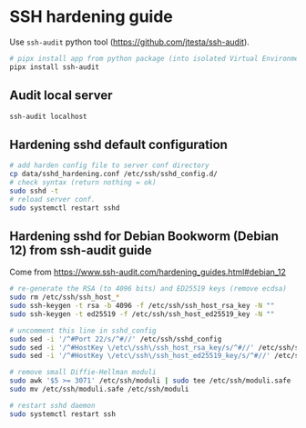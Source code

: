 # SSH hardening guide

Use `ssh-audit` python tool (https://github.com/jtesta/ssh-audit).

```bash
# pipx install app from python package (into isolated Virtual Environments)
pipx install ssh-audit
```

## Audit local server

```bash
ssh-audit localhost
```

## Hardening sshd default configuration

```bash
# add harden config file to server conf directory
cp data/sshd_hardening.conf /etc/ssh/sshd_config.d/
# check syntax (return nothing = ok)
sudo sshd -t
# reload server conf.
sudo systemctl restart sshd
```

## Hardening sshd for Debian Bookworm (Debian 12) from ssh-audit guide

Come from https://www.ssh-audit.com/hardening_guides.html#debian_12

```bash
# re-generate the RSA (to 4096 bits) and ED25519 keys (remove ecdsa)
sudo rm /etc/ssh/ssh_host_*
sudo ssh-keygen -t rsa -b 4096 -f /etc/ssh/ssh_host_rsa_key -N ""
sudo ssh-keygen -t ed25519 -f /etc/ssh/ssh_host_ed25519_key -N ""

# uncomment this line in sshd_config
sudo sed -i '/^#Port 22/s/^#//' /etc/ssh/sshd_config
sudo sed -i '/^#HostKey \/etc\/ssh\/ssh_host_rsa_key/s/^#//' /etc/ssh/sshd_config
sudo sed -i '/^#HostKey \/etc\/ssh\/ssh_host_ed25519_key/s/^#//' /etc/ssh/sshd_config

# remove small Diffie-Hellman moduli
sudo awk '$5 >= 3071' /etc/ssh/moduli | sudo tee /etc/ssh/moduli.safe
sudo mv /etc/ssh/moduli.safe /etc/ssh/moduli

# restart sshd daemon
sudo systemctl restart ssh
```